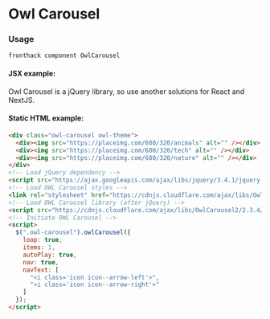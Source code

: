 # Owl Carousel

### Usage

```
fronthack component OwlCarousel
```

#### JSX example:

Owl Carousel is a jQuery library, so use another solutions for React and NextJS.


#### Static HTML example:

```html
<div class="owl-carousel owl-theme">
  <div><img src="https://placeimg.com/680/320/animals" alt="" /></div>
  <div><img src="https://placeimg.com/680/320/tech" alt="" /></div>
  <div><img src="https://placeimg.com/680/320/nature" alt="" /></div>
</div>
<!-- Load jQuery dependency -->
<script src="https://ajax.googleapis.com/ajax/libs/jquery/3.4.1/jquery.min.js"></script>
<!-- Load OWL Carousel styles -->
<link rel="stylesheet" href="https://cdnjs.cloudflare.com/ajax/libs/OwlCarousel2/2.3.4/assets/owl.carousel.min.css" />
<!-- Load OWL Carousel library (after jQuery) -->
<script src="https://cdnjs.cloudflare.com/ajax/libs/OwlCarousel2/2.3.4/owl.carousel.min.js"></script>
<!-- Initiate OWL Carousel -->
<script>
  $(".owl-carousel").owlCarousel({
    loop: true,
    items: 1,
    autoPlay: true,
    nav: true,
    navText: [
      "<i class='icon icon--arrow-left'>",
      "<i class='icon icon--arrow-right'>"
    ]
  });
</script>
```